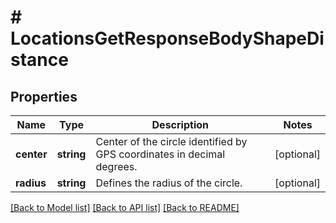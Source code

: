 # # LocationsGetResponseBodyShapeDistance

## Properties

Name | Type | Description | Notes
------------ | ------------- | ------------- | -------------
**center** | **string** | Center of the circle identified by GPS coordinates in decimal degrees. | [optional]
**radius** | **string** | Defines the radius of the circle. | [optional]

[[Back to Model list]](../../README.md#models) [[Back to API list]](../../README.md#endpoints) [[Back to README]](../../README.md)
